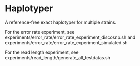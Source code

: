 Haplotyper
==========

A reference-free exact haplotyper for multiple strains.

For the error rate experiment, see experiments/error_rate/error_rate_experiment_discosnp.sh and experiments/error_rate/error_rate_experiment_simulated.sh

For the read length experiment, see experiments/read_length/generate_all_testdatas.sh

